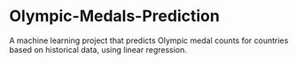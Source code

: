 # Olympic-Medals-Prediction
A machine learning project that predicts Olympic medal counts for countries based on historical data, using linear regression.
